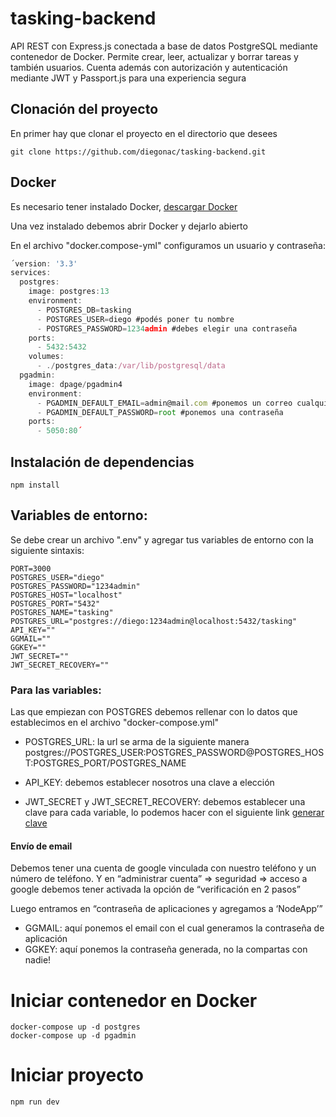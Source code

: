 # tasking-backend
API REST con Express.js conectada a base de datos PostgreSQL mediante contenedor de Docker. Permite crear, leer, actualizar y borrar tareas y también usuarios. Cuenta además con autorización y autenticación mediante JWT y Passport.js para una experiencia segura

## Clonación del proyecto
En primer hay que clonar el proyecto en el directorio que desees

```git clone https://github.com/diegonac/tasking-backend.git```

## Docker
Es necesario tener instalado Docker, [descargar Docker](https://www.docker.com/products/docker-desktop/)

Una vez instalado debemos abrir Docker y dejarlo abierto

En el archivo "docker.compose-yml" configuramos un usuario y contraseña:
```javascript
´version: '3.3'
services:
  postgres:
    image: postgres:13
    environment:
      - POSTGRES_DB=tasking
      - POSTGRES_USER=diego #podés poner tu nombre
      - POSTGRES_PASSWORD=1234admin #debes elegir una contraseña
    ports:
      - 5432:5432
    volumes:
      - ./postgres_data:/var/lib/postgresql/data
  pgadmin:
    image: dpage/pgadmin4
    environment:
      - PGADMIN_DEFAULT_EMAIL=admin@mail.com #ponemos un correo cualquiera
      - PGADMIN_DEFAULT_PASSWORD=root #ponemos una contraseña
    ports:
      - 5050:80´
```
## Instalación de dependencias
``` npm install ```

## Variables de entorno:
Se debe crear un archivo ".env" y agregar tus variables de entorno con la siguiente sintaxis:
```
PORT=3000
POSTGRES_USER="diego" 
POSTGRES_PASSWORD="1234admin"
POSTGRES_HOST="localhost"
POSTGRES_PORT="5432"
POSTGRES_NAME="tasking"
POSTGRES_URL="postgres://diego:1234admin@localhost:5432/tasking"
API_KEY=""
GGMAIL=""
GGKEY=""
JWT_SECRET=""
JWT_SECRET_RECOVERY=""
```

### Para las variables:

Las que empiezan con POSTGRES debemos rellenar con lo datos que establecimos en el archivo "docker-compose.yml"

- POSTGRES_URL: la url se arma de la siguiente manera postgres://POSTGRES_USER:POSTGRES_PASSWORD@POSTGRES_HOST:POSTGRES_PORT/POSTGRES_NAME

- API_KEY: debemos establecer nosotros una clave a elección

- JWT_SECRET y JWT_SECRET_RECOVERY: debemos establecer una clave para cada variable, lo podemos hacer con el siguiente link [generar clave](https://keygen.io/#fakeLink/)

#### Envío de email

Debemos tener una cuenta de google vinculada con nuestro teléfono y un número de teléfono. Y en “administrar cuenta” ⇒ seguridad ⇒ acceso a google debemos tener activada la opción de “verificación en 2 pasos”

Luego entramos en “contraseña de aplicaciones y agregamos a ‘NodeApp’”
- GGMAIL: aquí ponemos el email con el cual generamos la contraseña de aplicación
- GGKEY: aquí ponemos la contraseña generada, no la compartas con nadie!

# Iniciar contenedor en Docker
```
docker-compose up -d postgres
docker-compose up -d pgadmin
```
# Iniciar proyecto
```npm run dev```

